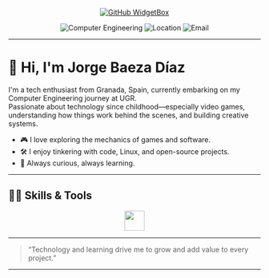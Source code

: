<div align="center">

[![GitHub WidgetBox](https://github-widgetbox.vercel.app/api/profile?username=Jorge-BD&data=followers,repositories,stars,commits&theme=carbon)](https://github.com/Jurredr/github-widgetbox)

<img src="https://img.shields.io/badge/Student-Computer%20Engineering-blueviolet?style=for-the-badge&logo=academia" alt="Computer Engineering"/>
<img src="https://img.shields.io/badge/Location-Granada%2C%20Spain-9cf?style=for-the-badge&logo=googlemaps" alt="Location"/>
<img src="https://img.shields.io/badge/Email-baezadiazjorge2112@gmail.com-critical?style=for-the-badge&logo=gmail" alt="Email"/>

</div>

---

# 👋 Hi, I'm Jorge Baeza Díaz

I'm a tech enthusiast from Granada, Spain, currently embarking on my Computer Engineering journey at UGR.  
Passionate about technology since childhood—especially video games, understanding how things work behind the scenes, and building creative systems.

- 🎮 I love exploring the mechanics of games and software.
- 🛠️ I enjoy tinkering with code, Linux, and open-source projects.
- 🚀 Always curious, always learning.

---

## 🧑‍💻 Skills & Tools

<div align="center">
  <img src="https://skillicons.dev/icons?i=python,cpp,java,linux" height="40"/>
</div>


---

> “Technology and learning drive me to grow and add value to every project.”

---

<!-- Optionally, you can add stats, a timeline, or portfolio links below -->
